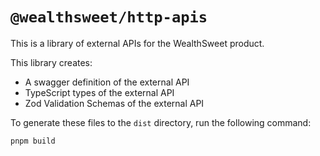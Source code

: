 # `@wealthsweet/http-apis`

This is a library of external APIs for the WealthSweet product.

This library creates:

- A swagger definition of the external API
- TypeScript types of the external API
- Zod Validation Schemas of the external API

To generate these files to the `dist` directory, run the following command:

```
pnpm build
```
